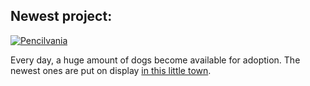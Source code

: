 ## Newest project:

[![Pencilvania](https://pencilvania.stutpak.com/header.jpg)](https://pencilvania.stutpak.com)

Every day, a huge amount of dogs become available for adoption. The newest ones are put on display [in this little town](https://pencilvania.stutpak.com).
